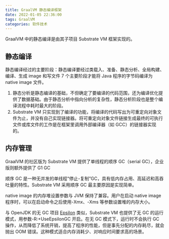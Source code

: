 ```yaml
---
title: GraalVM 静态编译框架
date: 2022-01-05 22:36:00
tags: GraalVM
categories: 软件技术
---
```


GraalVM 中的静态编译是由其子项目 Substrate VM 框架实现的。

## 静态编译

静态编译经过的主要阶段：静态编译要经过类载入、准备、静态分析、全局构建、编译、生成 image 和写文件 7 个主要阶段才能将 Java 程序的字节码编译为 native image 文件。

1. 静态分析是静态编译的基础，不但确定了要编译的代码范围，还为编译优化提供了数据基础。由于静态分析中指向分析的复杂性，静态分析阶段也是整个编译流程中耗时最大的阶段。
2. Substrate VM 只实现到了编译的功能，将编译的代码写出为可重定向对象文件为止，并没有自己实现链接器。将可重定向对象文件链接生成最终的可执行文件或库文件的工作是在框架里调用外部编译器（如 GCC）的链接器实现的。

## 内存管理

GraalVM 的社区版为 Substrate VM 提供了单线程的顺序 GC（serial GC），企业版则额外提供了 G1 GC

顺序 GC 是一种无并发的单线程“停止-复制”GC，具有低内存占用、高延迟和高吞吐量的特性。Substrate VM 采用顺序 GC 最主要原因是实现简单。

native image 的内存堆设置参数与 JVM 保持了兼容。用户在启动 native image 程序时，可以在启动命令之后使用-Xmx、-Xms 等参数设置堆的内存大小。

与 OpenJDK 的无 GC 项目 [Epsilon](https://openjdk.java.net/jeps/318) 类似，Substrate VM 也提供了无 GC 的运行模式，用参数-R:+UseEpsilonGC 开启。在无 GC 模式下，运行时不会执行 GC 操作，从而降低了系统开销，提高了程序的性能，但是事先分配的内存耗尽，就会抛出 OOM 错误。这种模式适合内存消耗少、对响应时间要求高的场景。
